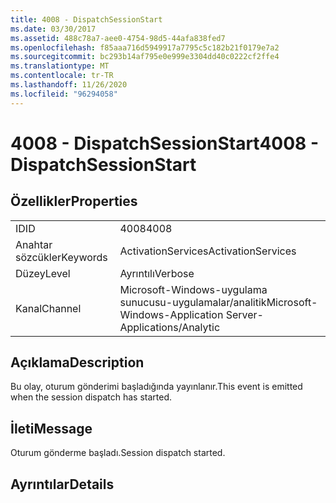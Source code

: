 ```yaml
---
title: 4008 - DispatchSessionStart
ms.date: 03/30/2017
ms.assetid: 488c78a7-aee0-4754-98d5-44afa838fed7
ms.openlocfilehash: f85aaa716d5949917a7795c5c182b21f0179e7a2
ms.sourcegitcommit: bc293b14af795e0e999e3304dd40c0222cf2ffe4
ms.translationtype: MT
ms.contentlocale: tr-TR
ms.lasthandoff: 11/26/2020
ms.locfileid: "96294058"
---
```

# <a name="4008---dispatchsessionstart"></a><span data-ttu-id="6c212-102">4008 - DispatchSessionStart</span><span class="sxs-lookup"><span data-stu-id="6c212-102">4008 - DispatchSessionStart</span></span>

## <a name="properties"></a><span data-ttu-id="6c212-103">Özellikler</span><span class="sxs-lookup"><span data-stu-id="6c212-103">Properties</span></span>  
  
|||  
|-|-|  
|<span data-ttu-id="6c212-104">ID</span><span class="sxs-lookup"><span data-stu-id="6c212-104">ID</span></span>|<span data-ttu-id="6c212-105">4008</span><span class="sxs-lookup"><span data-stu-id="6c212-105">4008</span></span>|  
|<span data-ttu-id="6c212-106">Anahtar sözcükler</span><span class="sxs-lookup"><span data-stu-id="6c212-106">Keywords</span></span>|<span data-ttu-id="6c212-107">ActivationServices</span><span class="sxs-lookup"><span data-stu-id="6c212-107">ActivationServices</span></span>|  
|<span data-ttu-id="6c212-108">Düzey</span><span class="sxs-lookup"><span data-stu-id="6c212-108">Level</span></span>|<span data-ttu-id="6c212-109">Ayrıntılı</span><span class="sxs-lookup"><span data-stu-id="6c212-109">Verbose</span></span>|  
|<span data-ttu-id="6c212-110">Kanal</span><span class="sxs-lookup"><span data-stu-id="6c212-110">Channel</span></span>|<span data-ttu-id="6c212-111">Microsoft-Windows-uygulama sunucusu-uygulamalar/analitik</span><span class="sxs-lookup"><span data-stu-id="6c212-111">Microsoft-Windows-Application Server-Applications/Analytic</span></span>|  
  
## <a name="description"></a><span data-ttu-id="6c212-112">Açıklama</span><span class="sxs-lookup"><span data-stu-id="6c212-112">Description</span></span>  

 <span data-ttu-id="6c212-113">Bu olay, oturum gönderimi başladığında yayınlanır.</span><span class="sxs-lookup"><span data-stu-id="6c212-113">This event is emitted when the session dispatch has started.</span></span>  
  
## <a name="message"></a><span data-ttu-id="6c212-114">İleti</span><span class="sxs-lookup"><span data-stu-id="6c212-114">Message</span></span>  

 <span data-ttu-id="6c212-115">Oturum gönderme başladı.</span><span class="sxs-lookup"><span data-stu-id="6c212-115">Session dispatch started.</span></span>  
  
## <a name="details"></a><span data-ttu-id="6c212-116">Ayrıntılar</span><span class="sxs-lookup"><span data-stu-id="6c212-116">Details</span></span>
